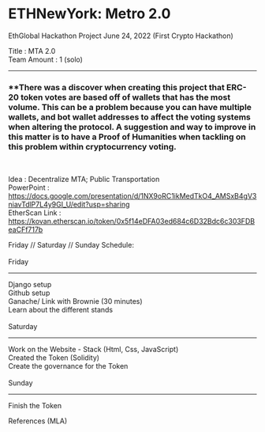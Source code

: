 # ETHNewYork: Metro 2.0 
EthGlobal Hackathon Project June 24, 2022 (First Crypto Hackathon)

Title : MTA 2.0
<br>
Team Amount : 1 (solo)

______________________
<h3> **There was a discover when creating this project that ERC-20 token votes are based off of wallets that has the most volume.
     This can be a problem because you can have multiple wallets, and bot wallet addresses to affect the voting systems when altering
     the protocol. A suggestion and way to improve in this matter is to have a Proof of Humanities when tackling on this problem within 
     cryptocurrency voting. </h5>

<br>

Idea : Decentralize MTA; Public Transportation <br>
PowerPoint : https://docs.google.com/presentation/d/1NX9oRC1ikMedTkO4_AMSxB4gV3niavTdlP7L4y9GI_U/edit?usp=sharing <br>
EtherScan Link : https://kovan.etherscan.io/token/0x5f14eDFA03ed684c6D32Bdc6c303FDBeaCFf717b




Friday // Saturday // Sunday Schedule:
<br> <br>
Friday
_______

Django setup <br>
Github setup <br>
Ganache/ Link with Brownie (30 minutes) <br>
Learn about the different stands <br>
<br>
Saturday
________

Work on the Website - Stack (Html, Css, JavaScript)<br>
Created the Token (Solidity)<br>
Create the governance for the Token<br>
<br>
Sunday
_________
Finish the Token

References (MLA)
